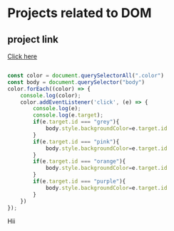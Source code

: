 # Projects related to DOM

## project link

[Click here](https://stackblitz.com/edit/dom-project-chaiaurcode?file=index.html)

```javascript

const color = document.querySelectorAll(".color")
const body = document.querySelector("body")
color.forEach((color) => {
    console.log(color);
    color.addEventListener('click', (e) => {
        console.log(e);
        console.log(e.target);
        if(e.target.id === "grey"){
            body.style.backgroundColor=e.target.id
        }
        if(e.target.id === "pink"){
            body.style.backgroundColor=e.target.id
        }
        if(e.target.id === "orange"){
            body.style.backgroundColor=e.target.id
        }
        if(e.target.id === "purple"){
            body.style.backgroundColor=e.target.id
        }
    })
});

```
Hii

